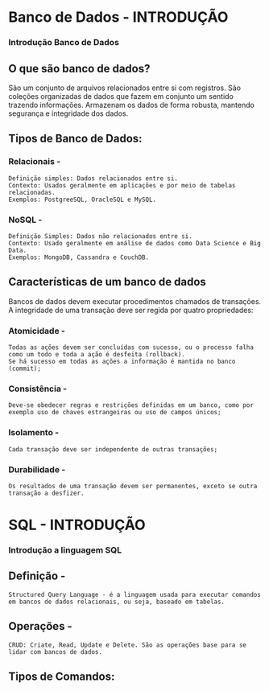 # Banco de Dados - INTRODUÇÃO
### Introdução Banco de Dados
## O que são banco de dados?
São um conjunto de arquivos relacionados entre si com registros. 
São coleções organizadas de dados que fazem em conjunto um sentido trazendo informações.
Armazenam os dados de forma robusta, mantendo segurança e integridade dos dados.
## Tipos de Banco de Dados:
  ### Relacionais - 
    Definição simples: Dados relacionados entre si.
    Contexto: Usados geralmente em aplicações e por meio de tabelas relacionadas.
    Exemplos: PostgreeSQL, OracleSQL e MySQL.
  ### NoSQL       - 
    Definição Simples: Dados não relacionados entre si.
    Contexto: Usado geralmente em análise de dados como Data Science e Big Data. 
    Exemplos: MongoDB, Cassandra e CouchDB.
## Características de um banco de dados
  Bancos de dados devem executar procedimentos chamados de transações. A integridade de uma transação deve ser regida por quatro propriedades:
  ### Atomicidade   - 
    Todas as ações devem ser concluídas com sucesso, ou o processo falha como um todo e toda a ação é desfeita (rollback). 
    Se há sucesso em todas as ações a informação é mantida no banco (commit);
  ### Consistência  -
    Deve-se obedecer regras e restrições definidas em um banco, como por exemplo uso de chaves estrangeiras ou uso de campos únicos;
  ### Isolamento    - 
    Cada transação deve ser independente de outras transações;
  ### Durabilidade  -
    Os resultados de uma transação devem ser permanentes, exceto se outra transação a desfizer.
# SQL - INTRODUÇÃO
### Introdução a linguagem SQL
  ## Definição -
    Structured Query Language - é a linguagem usada para executar comandos em bancos de dados relacionais, ou seja, baseado em tabelas. 
  ## Operações - 
    CRUD: Criate, Read, Update e Delete. São as operações base para se lidar com bancos de dados.
  ## Tipos de Comandos:
  ## 
  
